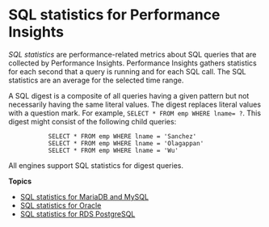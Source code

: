 # SQL statistics for Performance Insights<a name="sql-statistics"></a>

*SQL statistics* are performance\-related metrics about SQL queries that are collected by Performance Insights\. Performance Insights gathers statistics for each second that a query is running and for each SQL call\. The SQL statistics are an average for the selected time range\.

A SQL digest is a composite of all queries having a given pattern but not necessarily having the same literal values\. The digest replaces literal values with a question mark\. For example, `SELECT * FROM emp WHERE lname= ?`\. This digest might consist of the following child queries:

```
           SELECT * FROM emp WHERE lname = 'Sanchez'
           SELECT * FROM emp WHERE lname = 'Olagappan'
           SELECT * FROM emp WHERE lname = 'Wu'
```

All engines support SQL statistics for digest queries\.

**Topics**
+ [SQL statistics for MariaDB and MySQL](USER_PerfInsights.UsingDashboard.AnalyzeDBLoad.AdditionalMetrics.MySQL.md)
+ [SQL statistics for Oracle](USER_PerfInsights.UsingDashboard.AnalyzeDBLoad.AdditionalMetrics.Oracle.md)
+ [SQL statistics for RDS PostgreSQL](USER_PerfInsights.UsingDashboard.AnalyzeDBLoad.AdditionalMetrics.PostgreSQL.md)